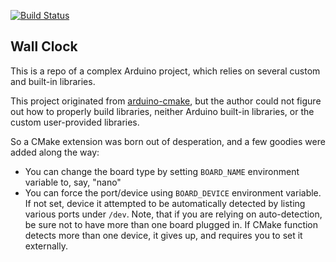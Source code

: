 [![Build Status](https://travis-ci.org/kigster/wallclock-arduino.svg?branch=master)](https://travis-ci.org/kigster/wallclock-arduino)

## Wall Clock 

This is a repo of a complex Arduino project, which relies on several custom and built-in libraries.

This project originated from [arduino-cmake](https://github.com/arduino-cmake/arduino-cmake), but the author could not figure out how to properly build libraries, neither Arduino built-in libraries, or the custom user-provided libraries.

So a CMake extension was born out of desperation, and a few goodies were added along the way: 

 * You can change the board type by setting `BOARD_NAME` environment variable to, say, "nano"
 * You can force the port/device using `BOARD_DEVICE` environment variable. If not set, device it attempted to be automatically detected by listing various ports under `/dev`. Note, that if you are relying on auto-detection, be sure not to have more than one board plugged in. If CMake function detects more than one device, it gives up, and requires you to set it externally.

 

